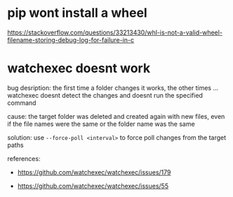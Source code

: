 


# pip wont install a wheel
https://stackoverflow.com/questions/33213430/whl-is-not-a-valid-wheel-filename-storing-debug-log-for-failure-in-c

# watchexec doesnt work
bug desription: the first time a folder changes it works, the other times ... watchexec doesnt detect the changes and doesnt run the specified command

cause: the target folder was deleted and created again with new files, even if the file names were the same or the folder name was the same

solution: use `--force-poll <interval>` to force poll changes from the target paths

references:
- https://github.com/watchexec/watchexec/issues/179

- https://github.com/watchexec/watchexec/issues/55